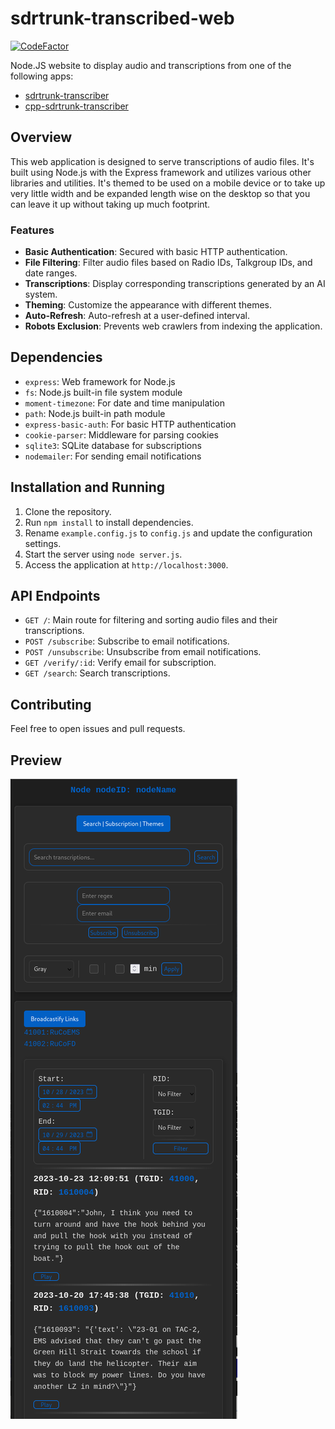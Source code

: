 # sdrtrunk-transcribed-web
[![CodeFactor](https://www.codefactor.io/repository/github/swiftraccoon/sdrtrunk-transcribed-web/badge)](https://www.codefactor.io/repository/github/swiftraccoon/sdrtrunk-transcribed-web)

Node.JS website to display audio and transcriptions from one of the following apps:
- [sdrtrunk-transcriber](https://github.com/swiftraccoon/sdrtrunk-transcriber)
- [cpp-sdrtrunk-transcriber](https://github.com/swiftraccoon/cpp-sdrtrunk-transcriber)

## Overview

This web application is designed to serve transcriptions of audio files. It's built using Node.js with the Express framework and utilizes various other libraries and utilities. 
It's themed to be used on a mobile device or to take up very little width and be expanded length wise on the desktop so that you can leave it up without taking up much footprint.

### Features
- **Basic Authentication**: Secured with basic HTTP authentication.
- **File Filtering**: Filter audio files based on Radio IDs, Talkgroup IDs, and date ranges.
- **Transcriptions**: Display corresponding transcriptions generated by an AI system.
- **Theming**: Customize the appearance with different themes.
- **Auto-Refresh**: Auto-refresh at a user-defined interval.
- **Robots Exclusion**: Prevents web crawlers from indexing the application.

## Dependencies
- `express`: Web framework for Node.js
- `fs`: Node.js built-in file system module
- `moment-timezone`: For date and time manipulation
- `path`: Node.js built-in path module
- `express-basic-auth`: For basic HTTP authentication
- `cookie-parser`: Middleware for parsing cookies
- `sqlite3`: SQLite database for subscriptions
- `nodemailer`: For sending email notifications

## Installation and Running
1. Clone the repository.
2. Run `npm install` to install dependencies.
3. Rename `example.config.js` to `config.js` and update the configuration settings.
4. Start the server using `node server.js`.
5. Access the application at `http://localhost:3000`.

## API Endpoints
- `GET /`: Main route for filtering and sorting audio files and their transcriptions.
- `POST /subscribe`: Subscribe to email notifications.
- `POST /unsubscribe`: Unsubscribe from email notifications.
- `GET /verify/:id`: Verify email for subscription.
- `GET /search`: Search transcriptions.

## Contributing
Feel free to open issues and pull requests.

## Preview
![Screenshot](Screenshot.png)
